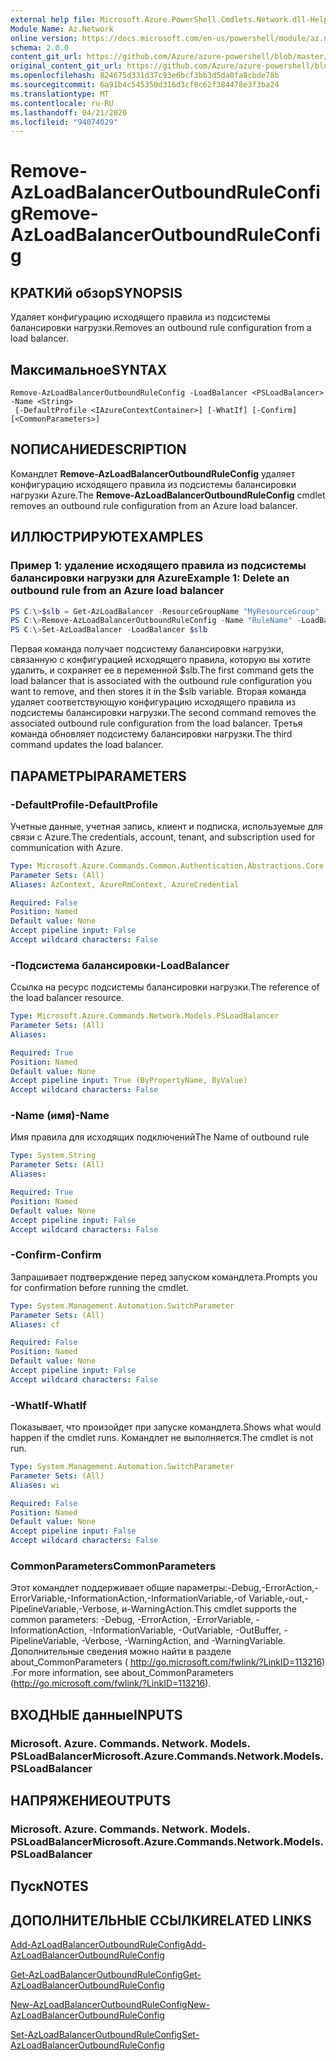 ```yaml
---
external help file: Microsoft.Azure.PowerShell.Cmdlets.Network.dll-Help.xml
Module Name: Az.Network
online version: https://docs.microsoft.com/en-us/powershell/module/az.network/remove-azloadbalanceroutboundruleconfig
schema: 2.0.0
content_git_url: https://github.com/Azure/azure-powershell/blob/master/src/Network/Network/help/Remove-AzLoadBalancerOutboundRuleConfig.md
original_content_git_url: https://github.com/Azure/azure-powershell/blob/master/src/Network/Network/help/Remove-AzLoadBalancerOutboundRuleConfig.md
ms.openlocfilehash: 824675d331d37c93e6bcf3bb3d5da0fa8cbde78b
ms.sourcegitcommit: 6a91b4c545350d316d3cf8c62f384478e3f3ba24
ms.translationtype: MT
ms.contentlocale: ru-RU
ms.lasthandoff: 04/21/2020
ms.locfileid: "94074029"
---
```

# <span data-ttu-id="33b7b-101">Remove-AzLoadBalancerOutboundRuleConfig</span><span class="sxs-lookup"><span data-stu-id="33b7b-101">Remove-AzLoadBalancerOutboundRuleConfig</span></span>

## <span data-ttu-id="33b7b-102">КРАТКИй обзор</span><span class="sxs-lookup"><span data-stu-id="33b7b-102">SYNOPSIS</span></span>
<span data-ttu-id="33b7b-103">Удаляет конфигурацию исходящего правила из подсистемы балансировки нагрузки.</span><span class="sxs-lookup"><span data-stu-id="33b7b-103">Removes an outbound rule configuration from a load balancer.</span></span>

## <span data-ttu-id="33b7b-104">Максимальное</span><span class="sxs-lookup"><span data-stu-id="33b7b-104">SYNTAX</span></span>

```
Remove-AzLoadBalancerOutboundRuleConfig -LoadBalancer <PSLoadBalancer> -Name <String>
 [-DefaultProfile <IAzureContextContainer>] [-WhatIf] [-Confirm] [<CommonParameters>]
```

## <span data-ttu-id="33b7b-105">NОПИСАНИЕ</span><span class="sxs-lookup"><span data-stu-id="33b7b-105">DESCRIPTION</span></span>
<span data-ttu-id="33b7b-106">Командлет **Remove-AzLoadBalancerOutboundRuleConfig** удаляет конфигурацию исходящего правила из подсистемы балансировки нагрузки Azure.</span><span class="sxs-lookup"><span data-stu-id="33b7b-106">The **Remove-AzLoadBalancerOutboundRuleConfig** cmdlet removes an outbound rule configuration from an Azure load balancer.</span></span>

## <span data-ttu-id="33b7b-107">ИЛЛЮСТРИРУЮТ</span><span class="sxs-lookup"><span data-stu-id="33b7b-107">EXAMPLES</span></span>

### <span data-ttu-id="33b7b-108">Пример 1: удаление исходящего правила из подсистемы балансировки нагрузки для Azure</span><span class="sxs-lookup"><span data-stu-id="33b7b-108">Example 1: Delete an outbound rule from an Azure load balancer</span></span>
```powershell
PS C:\>$slb = Get-AzLoadBalancer -ResourceGroupName "MyResourceGroup" -Name "MyLoadBalancer"
PS C:\>Remove-AzLoadBalancerOutboundRuleConfig -Name "RuleName" -LoadBalancer $slb
PS C:\>Set-AzLoadBalancer -LoadBalancer $slb
```

<span data-ttu-id="33b7b-109">Первая команда получает подсистему балансировки нагрузки, связанную с конфигурацией исходящего правила, которую вы хотите удалить, и сохраняет ее в переменной $slb.</span><span class="sxs-lookup"><span data-stu-id="33b7b-109">The first command gets the load balancer that is associated with the outbound rule configuration you want to remove, and then stores it in the $slb variable.</span></span>
<span data-ttu-id="33b7b-110">Вторая команда удаляет соответствующую конфигурацию исходящего правила из подсистемы балансировки нагрузки.</span><span class="sxs-lookup"><span data-stu-id="33b7b-110">The second command removes the associated outbound rule configuration from the load balancer.</span></span>
<span data-ttu-id="33b7b-111">Третья команда обновляет подсистему балансировки нагрузки.</span><span class="sxs-lookup"><span data-stu-id="33b7b-111">The third command updates the load balancer.</span></span>

## <span data-ttu-id="33b7b-112">ПАРАМЕТРЫ</span><span class="sxs-lookup"><span data-stu-id="33b7b-112">PARAMETERS</span></span>

### <span data-ttu-id="33b7b-113">-DefaultProfile</span><span class="sxs-lookup"><span data-stu-id="33b7b-113">-DefaultProfile</span></span>
<span data-ttu-id="33b7b-114">Учетные данные, учетная запись, клиент и подписка, используемые для связи с Azure.</span><span class="sxs-lookup"><span data-stu-id="33b7b-114">The credentials, account, tenant, and subscription used for communication with Azure.</span></span>

```yaml
Type: Microsoft.Azure.Commands.Common.Authentication.Abstractions.Core.IAzureContextContainer
Parameter Sets: (All)
Aliases: AzContext, AzureRmContext, AzureCredential

Required: False
Position: Named
Default value: None
Accept pipeline input: False
Accept wildcard characters: False
```

### <span data-ttu-id="33b7b-115">-Подсистема балансировки</span><span class="sxs-lookup"><span data-stu-id="33b7b-115">-LoadBalancer</span></span>
<span data-ttu-id="33b7b-116">Ссылка на ресурс подсистемы балансировки нагрузки.</span><span class="sxs-lookup"><span data-stu-id="33b7b-116">The reference of the load balancer resource.</span></span>

```yaml
Type: Microsoft.Azure.Commands.Network.Models.PSLoadBalancer
Parameter Sets: (All)
Aliases:

Required: True
Position: Named
Default value: None
Accept pipeline input: True (ByPropertyName, ByValue)
Accept wildcard characters: False
```

### <span data-ttu-id="33b7b-117">-Name (имя)</span><span class="sxs-lookup"><span data-stu-id="33b7b-117">-Name</span></span>
<span data-ttu-id="33b7b-118">Имя правила для исходящих подключений</span><span class="sxs-lookup"><span data-stu-id="33b7b-118">The Name of outbound rule</span></span>

```yaml
Type: System.String
Parameter Sets: (All)
Aliases:

Required: True
Position: Named
Default value: None
Accept pipeline input: False
Accept wildcard characters: False
```

### <span data-ttu-id="33b7b-119">-Confirm</span><span class="sxs-lookup"><span data-stu-id="33b7b-119">-Confirm</span></span>
<span data-ttu-id="33b7b-120">Запрашивает подтверждение перед запуском командлета.</span><span class="sxs-lookup"><span data-stu-id="33b7b-120">Prompts you for confirmation before running the cmdlet.</span></span>

```yaml
Type: System.Management.Automation.SwitchParameter
Parameter Sets: (All)
Aliases: cf

Required: False
Position: Named
Default value: None
Accept pipeline input: False
Accept wildcard characters: False
```

### <span data-ttu-id="33b7b-121">-WhatIf</span><span class="sxs-lookup"><span data-stu-id="33b7b-121">-WhatIf</span></span>
<span data-ttu-id="33b7b-122">Показывает, что произойдет при запуске командлета.</span><span class="sxs-lookup"><span data-stu-id="33b7b-122">Shows what would happen if the cmdlet runs.</span></span>
<span data-ttu-id="33b7b-123">Командлет не выполняется.</span><span class="sxs-lookup"><span data-stu-id="33b7b-123">The cmdlet is not run.</span></span>

```yaml
Type: System.Management.Automation.SwitchParameter
Parameter Sets: (All)
Aliases: wi

Required: False
Position: Named
Default value: None
Accept pipeline input: False
Accept wildcard characters: False
```

### <span data-ttu-id="33b7b-124">CommonParameters</span><span class="sxs-lookup"><span data-stu-id="33b7b-124">CommonParameters</span></span>
<span data-ttu-id="33b7b-125">Этот командлет поддерживает общие параметры:-Debug,-ErrorAction,-ErrorVariable,-InformationAction,-InformationVariable,-of Variable,-out,-PipelineVariable,-Verbose, и-WarningAction.</span><span class="sxs-lookup"><span data-stu-id="33b7b-125">This cmdlet supports the common parameters: -Debug, -ErrorAction, -ErrorVariable, -InformationAction, -InformationVariable, -OutVariable, -OutBuffer, -PipelineVariable, -Verbose, -WarningAction, and -WarningVariable.</span></span> <span data-ttu-id="33b7b-126">Дополнительные сведения можно найти в разделе about_CommonParameters ( http://go.microsoft.com/fwlink/?LinkID=113216) .</span><span class="sxs-lookup"><span data-stu-id="33b7b-126">For more information, see about_CommonParameters (http://go.microsoft.com/fwlink/?LinkID=113216).</span></span>

## <span data-ttu-id="33b7b-127">ВХОДНЫЕ данные</span><span class="sxs-lookup"><span data-stu-id="33b7b-127">INPUTS</span></span>

### <span data-ttu-id="33b7b-128">Microsoft. Azure. Commands. Network. Models. PSLoadBalancer</span><span class="sxs-lookup"><span data-stu-id="33b7b-128">Microsoft.Azure.Commands.Network.Models.PSLoadBalancer</span></span>

## <span data-ttu-id="33b7b-129">НАПРЯЖЕНИЕ</span><span class="sxs-lookup"><span data-stu-id="33b7b-129">OUTPUTS</span></span>

### <span data-ttu-id="33b7b-130">Microsoft. Azure. Commands. Network. Models. PSLoadBalancer</span><span class="sxs-lookup"><span data-stu-id="33b7b-130">Microsoft.Azure.Commands.Network.Models.PSLoadBalancer</span></span>

## <span data-ttu-id="33b7b-131">Пуск</span><span class="sxs-lookup"><span data-stu-id="33b7b-131">NOTES</span></span>

## <span data-ttu-id="33b7b-132">ДОПОЛНИТЕЛЬНЫЕ ССЫЛКИ</span><span class="sxs-lookup"><span data-stu-id="33b7b-132">RELATED LINKS</span></span>

[<span data-ttu-id="33b7b-133">Add-AzLoadBalancerOutboundRuleConfig</span><span class="sxs-lookup"><span data-stu-id="33b7b-133">Add-AzLoadBalancerOutboundRuleConfig</span></span>](./Add-AzLoadBalancerOutboundRuleConfig.md)

[<span data-ttu-id="33b7b-134">Get-AzLoadBalancerOutboundRuleConfig</span><span class="sxs-lookup"><span data-stu-id="33b7b-134">Get-AzLoadBalancerOutboundRuleConfig</span></span>](./Get-AzLoadBalancerOutboundRuleConfig.md)

[<span data-ttu-id="33b7b-135">New-AzLoadBalancerOutboundRuleConfig</span><span class="sxs-lookup"><span data-stu-id="33b7b-135">New-AzLoadBalancerOutboundRuleConfig</span></span>](./New-AzLoadBalancerOutboundRuleConfig.md)

[<span data-ttu-id="33b7b-136">Set-AzLoadBalancerOutboundRuleConfig</span><span class="sxs-lookup"><span data-stu-id="33b7b-136">Set-AzLoadBalancerOutboundRuleConfig</span></span>](./Set-AzLoadBalancerOutboundRuleConfig.md)
